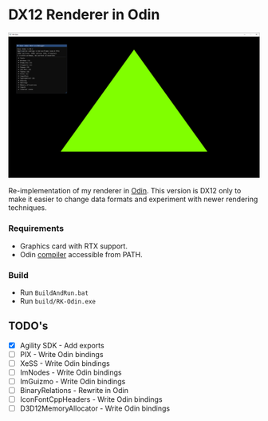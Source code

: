 # DX12 Renderer in Odin

![image](https://github.com/nicovanbentum/DX12-Odin/blob/master/assets/preview.png)

Re-implementation of my renderer in [Odin](https://odin-lang.org/). This version is DX12 only to make it easier to change data formats and experiment with newer rendering techniques.

### Requirements

* Graphics card with RTX support.
* Odin [compiler](https://github.com/odin-lang/Odin/releases) accessible from PATH.

### Build

* Run `BuildAndRun.bat`
* Run `build/RK-Odin.exe`

## TODO's

- [x] Agility SDK - Add exports
- [ ] PIX - Write Odin bindings
- [ ] XeSS - Write Odin bindings
- [ ] ImNodes - Write Odin bindings
- [ ] ImGuizmo - Write Odin bindings
- [ ] BinaryRelations - Rewrite in Odin
- [ ] IconFontCppHeaders - Write Odin bindings
- [ ] D3D12MemoryAllocator - Write Odin bindings
